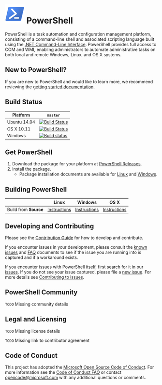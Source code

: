 ![PowerShell Logo](assets/Powershell_64.png) PowerShell
========================

PowerShell is a task automation and configuration management platform,
consisting of a command-line shell and associated scripting language built
using the [.NET Command-Line Interface](https://github.com/dotnet/cli).
PowerShell provides full access to COM and WMI, enabling administrators to
automate administrative tasks on both local and remote Windows, Linux, and OS X systems.

New to PowerShell?
------------------
If you are new to PowerShell and would like to learn more, we recommend
reviewing the [getting started documentation][getting-started].

[getting-started]: docs/learning-powerShell/learning-powershell.md

Build Status
------------

| Platform     | `master` |
|--------------|----------|
| Ubuntu 14.04 | [![Build Status](https://travis-ci.com/PowerShell/PowerShell.svg?token=31YifM4jfyVpBmEGitCm&branch=master)](https://travis-ci.com/PowerShell/PowerShell) |
| OS X 10.11   | [![Build Status](https://travis-ci.com/PowerShell/PowerShell.svg?token=31YifM4jfyVpBmEGitCm&branch=master)](https://travis-ci.com/PowerShell/PowerShell) |
| Windows      | [![Build status](https://ci.appveyor.com/api/projects/status/jtefab3hpngtyesp/branch/master?svg=true)](https://ci.appveyor.com/project/PowerShell/powershell/branch/master) |

Get PowerShell
--------------

1. Download the package for your platform at [PowerShell Releases][releases].
1. Install the package.
    * Package installation documents are available for [Linux][inst-linux] and [Windows][inst-win].

Building PowerShell
-------------------

|                       | Linux | Windows  | OS X |
|-----------------------|-------|-------------------|------|
| Build from **Source** | [Instructions][build-linux] | [Instructions][build-wc] | [Instructions][build-osx] |

Developing and Contributing
--------------------------

Please see the [Contribution Guide][contribution] for how to develop and contribute.

If you encounter issues in your development, please consult the [known issues][known-issues]
and [FAQ][faq] documents to see if the issue you are running into is
captured and if a workaround exists.  

If you encounter issues with PowerShell itself, first search for it in our [issues][github-issues]. 
If you do not see your issue captured, please file a [new issue][new-issue].  For more details see [Contributing to issues][contribution-issues].

PowerShell Community
--------------------
`TODO` Missing community details

Legal and Licensing
-------------------

`TODO` Missing license details

`TODO` Missing link to contributor agreement

Code of Conduct
---------------

This project has adopted the [Microsoft Open Source Code of Conduct][conduct-code]. 
For more information see the [Code of Conduct FAQ][conduct-FAQ] or contact
[opencode@microsoft.com][conduct-email] with any additional questions or comments.

[artifacts]: https://ci.appveyor.com/project/PowerShell/powershell/build/artifacts
[build-linux]: docs/building/linux.md
[build-osx]: docs/building/osx.md
[build-wc]: docs/building/windows-core.md
[build-wf]: docs/building/windows-full.md
[conduct-code]: http://opensource.microsoft.com/codeofconduct/
[conduct-email]: mailto:opencode@microsoft.com
[conduct-FAQ]: http://opensource.microsoft.com/codeofconduct/faq/
[contribution]: .github/CONTRIBUTING.md
[contribution-issues]: .github/CONTRIBUTING.md#contributing-to-issues
[faq]: docs/FAQ.md
[github-issues]:https://github.com/PowerShell/PowerShell/issues
[inst-linux]: docs/installation/linux.md
[inst-win]: docs/installation/windows.md
[known-issues]: docs/KNOWNISSUES.md
[new-issue]:https://github.com/PowerShell/PowerShell/issues/new
[pls-omi-provider]: https://github.com/PowerShell/psl-omi-provider
[releases]: https://github.com/PowerShell/PowerShell/releases
